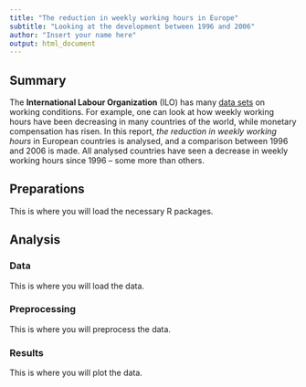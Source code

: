```yaml
---
title: "The reduction in weekly working hours in Europe" 
subtitle: "Looking at the development between 1996 and 2006"
author: "Insert your name here"
output: html_document
---
```


## Summary 

The **International Labour Organization** (ILO) has many [data sets](http://www.ilo.org/global/statistics-and-databases/lang--en/index.htm) on working conditions. For example, one can look at how weekly working hours have been decreasing in many countries of the world, while monetary compensation has risen. In this report, *the reduction in weekly working hours* in European countries is analysed, and a comparison between 1996 and 2006 is made. All analysed countries have seen a decrease in weekly working hours since 1996 – some more than others.

## Preparations 

This is where you will load the necessary R packages.

## Analysis

### Data

This is where you will load the data. 

### Preprocessing

This is where you will preprocess the data.

### Results

This is where you will plot the data.


